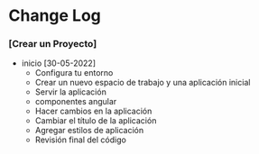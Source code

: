 # Change Log

### [Crear un Proyecto]
  - inicio [30-05-2022]
    - Configura tu entorno
    - Crear un nuevo espacio de trabajo y una aplicación inicial
    - Servir la aplicación
    - componentes angular
    - Hacer cambios en la aplicación
    - Cambiar el título de la aplicación
    - Agregar estilos de aplicación
    - Revisión final del código

